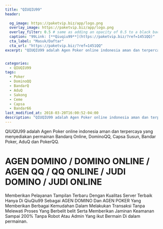 ```yaml
---
title: "QIUQIU99"
header:
  
  og_image: https://paketvip.biz/app/logo.png
  overlay_image: https://paketvip.biz/app/logo.png
  overlay_filter: 0.5 # same as adding an opacity of 0.5 to a black background
  caption: "99Link: [**Qiuqiu99**](https://paketvip.biz/?ref=1451QQ)"
  cta_label: "Masuk/Daftar"
  cta_url: "https://paketvip.biz/?ref=1451QQ"
excerpt: "QIUQIU99 adalah Agen Poker online indonesia aman dan terpercaya yang menyediakan permainan Bandarq Online, DominoQQ, Capsa Susun, Bandar Poker, AduQ dan PokerQQ."


categories:
  - QIUQIU99
tags:
  - Poker
  - DominoQQ
  - BandarQ
  - AduQ
  - Sakong
  - Ceme
  - Capsa
  - Bandar66
last_modified_at: 2018-03-20T16:00:52-04:00
description: "QIUQIU99 adalah Agen Poker online indonesia aman dan terpercaya yang menyediakan permainan Bandarq Online, DominoQQ, Capsa Susun, Bandar Poker, AduQ dan PokerQQ."
---
```

QIUQIU99 adalah Agen Poker online indonesia aman dan terpercaya yang menyediakan permainan Bandarq Online, DominoQQ, Capsa Susun, Bandar Poker, AduQ dan PokerQQ.

<h1>AGEN DOMINO / DOMINO ONLINE / AGEN QQ / QQ ONLINE / JUDI DOMINO / JUDI ONLINE</h1>
Memberikan Pelayanan Tampilan Terbaru Dengan Kualitas Server Terbaik Hanya Di QiuQiu99 Sebagai AGEN DOMINO Dan AGEN POKER Yang Memberikan Berbagai Kemudahan Dalam Melakukan Transaksi Tanpa Melewati Proses Yang Berbelit belit Serta Memberikan Jaminan Keamanan Sampai 200% Tanpa Robot Atau Admin Yang ikut Bermain Di dalam permainan.
